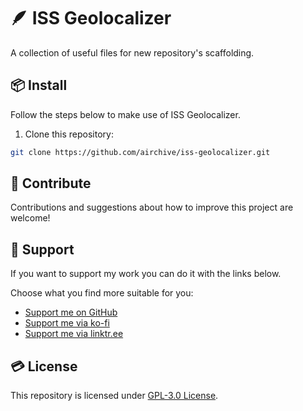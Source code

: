# 🪶 ISS Geolocalizer
A collection of useful files for new repository's scaffolding.

## 📦 Install
Follow the steps below to make use of ISS Geolocalizer.

1. Clone this repository:
```bash
git clone https://github.com/airchive/iss-geolocalizer.git
```

## 🤝 Contribute
Contributions and suggestions about how to improve this project are welcome!

## 💚 Support
If you want to support my work you can do it with the links below.

Choose what you find more suitable for you:
- [Support me on GitHub](https://github.com/sponsors/Airscripts)
- [Support me via ko-fi](https://ko-fi.com/airscript)
- [Support me via linktr.ee](https://linktr.ee/airscript)

## 💳 License
This repository is licensed under [GPL-3.0 License](https://github.com/airchive/iss-geolocalizer/blob/main/LICENSE).
